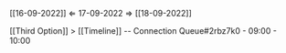 [[16-09-2022]] $\Leftarrow$ 17-09-2022 $\Rightarrow$ [[18-09-2022]]

[[Third Option]] > [[Timeline]] -- Connection Queue#2rbz7k0 - 09:00 - 10:00